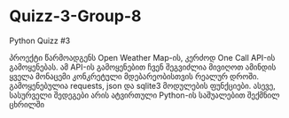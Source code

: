 # Quizz-3-Group-8
Python Quizz #3

პროექტი წარმოადგენს Open Weather Map-ის, კერძოდ One Call API-ის გამოყენებას.
ამ API-ის გამოყენებით ჩვენ შეგვიძლია მივიღოთ ამინდის ყველა მონაცემი კონკრეტული მდებარეობისთვის რეალურ დროში.
გამოყენებულია requests, json და sqlite3 მოდულების ფუნქციები.
ასევე, სასურველი შედეგები არის ატვირთული Python-ის საშუალებით შექმნილ ცხრილში
